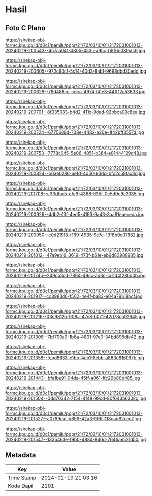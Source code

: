 # Hasil

## Foto C Plano

https://sirekap-obj-formc.kpu.go.id/d0c1/pemilu/pdpr/21/72/03/10/01/2172031001013-20240219-200543--457aa041-4805-453c-a95c-b8f6c03feac9.jpg

https://sirekap-obj-formc.kpu.go.id/d0c1/pemilu/pdpr/21/72/03/10/01/2172031001013-20240219-200605--972c90cf-5c14-40d3-8ab1-9698dbd30edd.jpg

https://sirekap-obj-formc.kpu.go.id/d0c1/pemilu/pdpr/21/72/03/10/01/2172031001013-20240219-200628--78d486ce-cdea-4974-b0e3-44ff12a53633.jpg

https://sirekap-obj-formc.kpu.go.id/d0c1/pemilu/pdpr/21/72/03/10/01/2172031001013-20240219-200701--8f335083-b4d2-411c-9ded-92bbca09c8ea.jpg

https://sirekap-obj-formc.kpu.go.id/d0c1/pemilu/pdpr/21/72/03/10/01/2172031001013-20240219-200724--6775689d-738e-4482-a20e-1f42bff3557d.jpg

https://sirekap-obj-formc.kpu.go.id/d0c1/pemilu/pdpr/21/72/03/10/01/2172031001013-20240219-200753--7778c045-5e06-4851-b384-e81444129d48.jpg

https://sirekap-obj-formc.kpu.go.id/d0c1/pemilu/pdpr/21/72/03/10/01/2172031001013-20240219-200824--b6ae0286-aefd-4d50-93dd-bfc2c59fac3d.jpg

https://sirekap-obj-formc.kpu.go.id/d0c1/pemilu/pdpr/21/72/03/10/01/2172031001013-20240219-201708--c33dfac5-efc6-4368-935f-0c5d9e9c3035.jpg

https://sirekap-obj-formc.kpu.go.id/d0c1/pemilu/pdpr/21/72/03/10/01/2172031001013-20240219-200926--4db2e13f-4ed5-4193-9a43-3aa81eaeceda.jpg

https://sirekap-obj-formc.kpu.go.id/d0c1/pemilu/pdpr/21/72/03/10/01/2172031001013-20240219-200950--e0d21918-f169-4935-9c7c-19f8b9c07682.jpg

https://sirekap-obj-formc.kpu.go.id/d0c1/pemilu/pdpr/21/72/03/10/01/2172031001013-20240219-201012--47a9eb19-3619-473f-b61e-eb9d83988985.jpg

https://sirekap-obj-formc.kpu.go.id/d0c1/pemilu/pdpr/21/72/03/10/01/2172031001013-20240219-201745--249cb3cd-7864-49cc-ad3c-cd1d4f280d0b.jpg

https://sirekap-obj-formc.kpu.go.id/d0c1/pemilu/pdpr/21/72/03/10/01/2172031001013-20240219-201917--cc8983d0-f502-4e4f-ba83-e04a79b18bcf.jpg

https://sirekap-obj-formc.kpu.go.id/d0c1/pemilu/pdpr/21/72/03/10/01/2172031001013-20240219-201216--03c9812b-908a-47e8-b071-42d73cb92645.jpg

https://sirekap-obj-formc.kpu.go.id/d0c1/pemilu/pdpr/21/72/03/10/01/2172031001013-20240219-201308--7bf700a0-1b6a-4801-97e0-34bd895dfe42.jpg

https://sirekap-obj-formc.kpu.go.id/d0c1/pemilu/pdpr/21/72/03/10/01/2172031001013-20240219-201358--febd8633-e1bb-4eb1-8ebb-a883e816097b.jpg

https://sirekap-obj-formc.kpu.go.id/d0c1/pemilu/pdpr/21/72/03/10/01/2172031001013-20240219-201443--bfa1be91-04da-45ff-a061-ffc29b80b485.jpg

https://sirekap-obj-formc.kpu.go.id/d0c1/pemilu/pdpr/21/72/03/10/01/2172031001013-20240219-201504--0dd70342-7154-4f48-99cd-80f643b6332c.jpg

https://sirekap-obj-formc.kpu.go.id/d0c1/pemilu/pdpr/21/72/03/10/01/2172031001013-20240219-201527--a0799eaf-b859-42a3-9f6f-118cad82ccc7.jpg

https://sirekap-obj-formc.kpu.go.id/d0c1/pemilu/pdpr/21/72/03/10/01/2172031001013-20240219-201547--1335463e-f9b0-4884-840d-7646ae521d50.jpg


## Metadata

| Key        | Value               |
| ---------- | ------------------- |
| Time Stamp | 2024-02-19 21:03:16 |
| Kode Dapil | 2101                |



